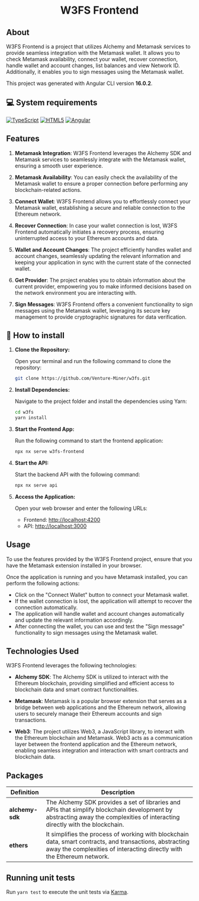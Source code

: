 <h1 align="center">W3FS Frontend</h1>

## About

W3FS Frontend is a project that utilizes Alchemy and Metamask services to provide seamless integration with the Metamask wallet. It allows you to check Metamask availability, connect your wallet, recover connection, handle wallet and account changes, list balances and
view Network ID. Additionally, it enables you to sign messages using the Metamask wallet.

This project was generated with Angular CLI version **16.0.2**.

## :computer: System requirements

[![TypeScript](https://img.shields.io/badge/TypeScript-007ACC?style=for-the-badge&logo=typescript&logoColor=white)](<(https://www.typescriptlang.org/docs/)>)
[![HTML5](https://img.shields.io/badge/HTML5-E34F26?style=for-the-badge&logo=html5&logoColor=white)](<(https://html.com/document/)>)
[![Angular](https://img.shields.io/badge/Angular-DD0031?style=for-the-badge&logo=angular&logoColor=white)](<(https://angular.io/docs)>)

## Features

1. **Metamask Integration**: W3FS Frontend leverages the Alchemy SDK and Metamask services to seamlessly integrate with the Metamask wallet, ensuring a smooth user experience.

2. **Metamask Availability**: You can easily check the availability of the Metamask wallet to ensure a proper connection before performing any blockchain-related actions.

3. **Connect Wallet**: W3FS Frontend allows you to effortlessly connect your Metamask wallet, establishing a secure and reliable connection to the Ethereum network.

4. **Recover Connection**: In case your wallet connection is lost, W3FS Frontend automatically initiates a recovery process, ensuring uninterrupted access to your Ethereum accounts and data.

5. **Wallet and Account Changes**: The project efficiently handles wallet and account changes, seamlessly updating the relevant information and keeping your application in sync with the current state of the connected wallet.

6. **Get Provider**: The project enables you to obtain information about the current provider, empowering you to make informed decisions based on the network environment you are interacting with.

7. **Sign Messages**: W3FS Frontend offers a convenient functionality to sign messages using the Metamask wallet, leveraging its secure key management to provide cryptographic signatures for data verification.

## :rocket: How to install

1. **Clone the Repository:**

   Open your terminal and run the following command to clone the repository:

   ```bash
   git clone https://github.com/Venture-Miner/w3fs.git
   ```

2. **Install Dependencies:**

   Navigate to the project folder and install the dependencies using Yarn:

   ```bash
   cd w3fs
   yarn install
   ```

3. **Start the Frontend App:**

   Run the following command to start the frontend application:

   ```bash
   npx nx serve w3fs-frontend
   ```

4. **Start the API:**

   Start the backend API with the following command:

   ```bash
   npx nx serve api
   ```

5. **Access the Application:**

   Open your web browser and enter the following URLs:

   - Frontend: [http://localhost:4200](http://localhost:4200)
   - API: [http://localhost:3000](http://localhost:3000)

## Usage

To use the features provided by the W3FS Frontend project, ensure that you have the Metamask extension installed in your browser.

Once the application is running and you have Metamask installed, you can perform the following actions:

- Click on the "Connect Wallet" button to connect your Metamask wallet.
- If the wallet connection is lost, the application will attempt to recover the connection automatically.
- The application will handle wallet and account changes automatically and update the relevant information accordingly.
- After connecting the wallet, you can use and test the "Sign message" functionality to sign messages using the Metamask wallet.

## Technologies Used

W3FS Frontend leverages the following technologies:

- **Alchemy SDK**: The Alchemy SDK is utilized to interact with the Ethereum blockchain, providing simplified and efficient access to blockchain data and smart contract functionalities.

- **Metamask**: Metamask is a popular browser extension that serves as a bridge between web applications and the Ethereum network, allowing users to securely manage their Ethereum accounts and sign transactions.

- **Web3**: The project utilizes Web3, a JavaScript library, to interact with the Ethereum blockchain and Metamask. Web3 acts as a communication layer between the frontend application and the Ethereum network, enabling seamless integration and interaction with smart contracts and blockchain data.

## Packages

| Definition      | Description                                                                                                                                                                        |
| --------------- | ---------------------------------------------------------------------------------------------------------------------------------------------------------------------------------- |
| **alchemy-sdk** | The Alchemy SDK provides a set of libraries and APIs that simplify blockchain development by abstracting away the complexities of interacting directly with the blockchain.        |
| **ethers**      | It simplifies the process of working with blockchain data, smart contracts, and transactions, abstracting away the complexities of interacting directly with the Ethereum network. |

## Running unit tests

Run `yarn test` to execute the unit tests via [Karma](https://karma-runner.github.io).
